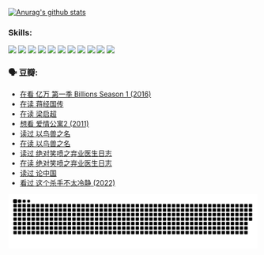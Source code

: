
[![Anurag's github stats](https://github-readme-stats.vercel.app/api?username=w940853815)](https://github.com/anuraghazra/github-readme-stats)

### Skills:

<code><img height="32" src="https://cdn.jsdelivr.net/npm/simple-icons@v5/icons/python.svg"></code>
<code><img height="32" src="https://cdn.jsdelivr.net/npm/simple-icons@v5/icons/javascript.svg"></code>
<code><img height="32" src="https://cdn.jsdelivr.net/npm/simple-icons@v5/icons/django.svg"></code>
<code><img height="32" src="https://cdn.jsdelivr.net/npm/simple-icons@v5/icons/flask.svg"></code>
<code><img height="32" src="https://cdn.jsdelivr.net/npm/simple-icons@v5/icons/vuetify.svg"></code>
<code><img height="32" src="https://cdn.jsdelivr.net/npm/simple-icons@v5/icons/git.svg"></code>
<code><img height="32" src="https://cdn.jsdelivr.net/npm/simple-icons@v5/icons/docker.svg"></code>
<code><img height="32" src="https://cdn.jsdelivr.net/npm/simple-icons@v5/icons/postgresql.svg"></code>
<code><img height="32" src="https://cdn.jsdelivr.net/npm/simple-icons@v5/icons/elasticsearch.svg"></code>
<code><img height="32" src="https://cdn.jsdelivr.net/npm/simple-icons@v5/icons/macos.svg"></code>
<code><img height="32" src="https://cdn.jsdelivr.net/npm/simple-icons@v5/icons/linux.svg"></code>

### 🗣 豆瓣:

<!-- DOUBAN-ACTIVITIES:START -->
- [在看 亿万 第一季 Billions Season 1‎ (2016)](https://www.douban.com/people/136069238/status/3878098700/?_i=53416506)
- [在读 蒋经国传](https://www.douban.com/people/136069238/status/3877458956/?_i=53416506)
- [在读 梁启超](https://www.douban.com/people/136069238/status/3876806133/?_i=53416506)
- [想看 爱情公寓2‎ (2011)](https://www.douban.com/people/136069238/status/3876682115/?_i=53416506)
- [读过 以鸟兽之名](https://www.douban.com/people/136069238/status/3876369302/?_i=53416506)
- [在读 以鸟兽之名](https://www.douban.com/people/136069238/status/3869094471/?_i=53416506)
- [读过 绝对笑喷之弃业医生日志](https://www.douban.com/people/136069238/status/3869093225/?_i=53416506)
- [在读 绝对笑喷之弃业医生日志](https://www.douban.com/people/136069238/status/3862106751/?_i=53416506)
- [读过 论中国](https://www.douban.com/people/136069238/status/3862105795/?_i=53416506)
- [看过 这个杀手不太冷静‎ (2022)](https://www.douban.com/people/136069238/status/3856458693/?_i=53416506)
<!-- DOUBAN-ACTIVITIES:END -->


![Snake animation](https://raw.githubusercontent.com/w940853815/w940853815/output/github-contribution-grid-snake.svg)

<!--
**w940853815/w940853815** is a ✨ _special_ ✨ repository because its `README.md` (this file) appears on your GitHub profile.

Here are some ideas to get you started:

- 🔭 I’m currently working on ...
- 🌱 I’m currently learning ...
- 👯 I’m looking to collaborate on ...
- 🤔 I’m looking for help with ...
- 💬 Ask me about ...
- 📫 How to reach me: ...
- 😄 Pronouns: ...
- ⚡ Fun fact: ...
-->
